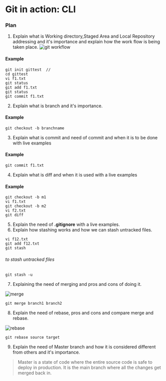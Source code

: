 # Git in action: CLI

### Plan
1. Explain what is Working directory,Staged Area and Local Repository  addressing and it's importance and explain  how the work flow is being taken place.
![ git workflow ]( https://github.com/vds-tanuj4567/test-git/tree/master/images/git1.png )
#### Example
``` 
git init gittest  //
cd gittest
vi f1.txt 
git status  
git add f1.txt
git status
git commit f1.txt
```
2. Explain what is branch and it's importance.
#### Example
``` 
git checkout -b branchname
```

3. Explain what is commit and need of commit and when it is to be done  with  live examples 
#### Example
```
git commit f1.txt
```
4. Explain what is diff and when it is used with a live examples
#### Example
```
git checkout -b m1
vi f1.txt
git checkout -b m2
vi f2.txt
git diff
```

5. Explain the need of **.gitignore** with a live examples.
6. Explain how stashing works and how we can stash untracked files.
```
vi f12.txt
git add f12.txt
git stash
```
###### to stash untracked files
```
git stash -u 
```
7. Explaining the need of merging and pros and cons of doing it.

![ merge ]( https://github.com/vds-tanuj4567/test-git/tree/master/images/git2.png )

```
git merge branch1 branch2
```
8. Explain the need of rebase, pros and cons and compare merge and rebase.

![ rebase ]( https://github.com/vds-tanuj4567/test-git/tree/master/images/rebase.png )

```
git rebase source target
```
9. Explain the need of Master branch and how it is considered different from others and it's importance.

> Master is a state of code where the entire source code is safe to deploy in production.
> It is the main branch where all the changes get merged back in.


